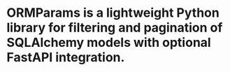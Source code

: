 # ORMParams is a lightweight Python library for filtering and pagination of SQLAlchemy models with optional FastAPI integration. 
